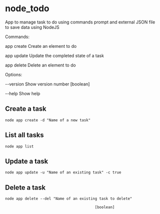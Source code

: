 # node_todo
App to manage task to do using commands prompt and external JSON file to save data using NodeJS


Commands:


  app create  Create an element to do
  
  app update  Update the completed state of a task
  
  app delete  Delete an element to do
  

Options:


  --version  Show version number           [boolean]
  
  
  --help     Show help    



## Create a task
```
node app create -d "Name of a new task"
```


## List all tasks

```
node app list
```


## Update a task

```
node app update -u "Name of an existing task" -c true
```


## Delete a task

```
node app delete --del "Name of an existing task to delete" 
```

                                             [boolean]
